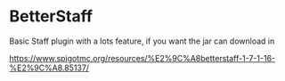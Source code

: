 # BetterStaff

Basic Staff plugin with a lots feature, if you want the jar can download in

https://www.spigotmc.org/resources/%E2%9C%A8betterstaff-1-7-1-16-%E2%9C%A8.85137/
